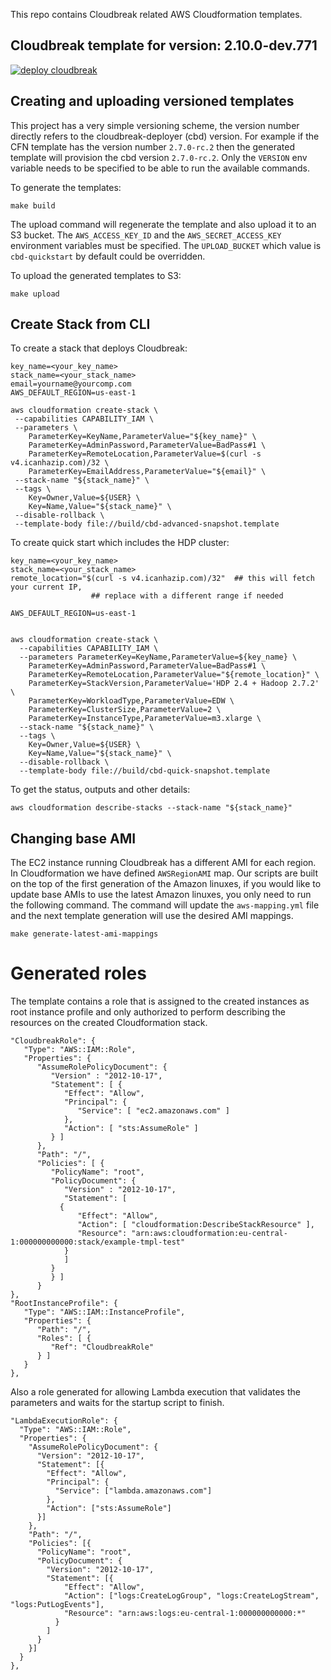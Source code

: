 This repo contains Cloudbreak related AWS Cloudformation templates.

## Cloudbreak template for version: 2.10.0-dev.771

<a href="https://console.aws.amazon.com/cloudformation/home?region=eu-central-1#/stacks/new?templateURL=https://s3.amazonaws.com/cbd-quickstart/cbd-quickstart-2.10.0-dev.771.template"> ![deploy cloudbreak](https://s3.amazonaws.com/cloudformation-examples/cloudformation-launch-stack.png) </a>


## Creating and uploading versioned templates

This project has a very simple versioning scheme, the version number directly refers to the cloudbreak-deployer (cbd) version.
For example if the CFN template has the version number `2.7.0-rc.2` then the generated template will provision the cbd version `2.7.0-rc.2`. Only the `VERSION` env variable needs to be specified to be able to run the available commands.

To generate the templates:
```
make build
```

The upload command will regenerate the template and also upload it to an S3 bucket. The `AWS_ACCESS_KEY_ID` and the `AWS_SECRET_ACCESS_KEY` environment variables must be specified. The `UPLOAD_BUCKET` which value is `cbd-quickstart` by default could be overridden.

To upload the generated templates to S3:
```
make upload
```

## Create Stack from CLI

To create a stack that deploys Cloudbreak:

```
key_name=<your_key_name>
stack_name=<your_stack_name>
email=yourname@yourcomp.com
AWS_DEFAULT_REGION=us-east-1

aws cloudformation create-stack \
 --capabilities CAPABILITY_IAM \
 --parameters \
 	ParameterKey=KeyName,ParameterValue="${key_name}" \
 	ParameterKey=AdminPassword,ParameterValue=BadPass#1 \
 	ParameterKey=RemoteLocation,ParameterValue=$(curl -s v4.icanhazip.com)/32 \
    ParameterKey=EmailAddress,ParameterValue="${email}" \
 --stack-name "${stack_name}" \
 --tags \
 	Key=Owner,Value=${USER} \
 	Key=Name,Value="${stack_name}" \
 --disable-rollback \
 --template-body file://build/cbd-advanced-snapshot.template
```

To create quick start which includes the HDP cluster:

```
key_name=<your_key_name>
stack_name=<your_stack_name>
remote_location="$(curl -s v4.icanhazip.com)/32"  ## this will fetch your current IP,
                  ## replace with a different range if needed

AWS_DEFAULT_REGION=us-east-1


aws cloudformation create-stack \
  --capabilities CAPABILITY_IAM \
  --parameters ParameterKey=KeyName,ParameterValue=${key_name} \
    ParameterKey=AdminPassword,ParameterValue=BadPass#1 \
    ParameterKey=RemoteLocation,ParameterValue="${remote_location}" \
    ParameterKey=StackVersion,ParameterValue='HDP 2.4 + Hadoop 2.7.2' \
    ParameterKey=WorkloadType,ParameterValue=EDW \
    ParameterKey=ClusterSize,ParameterValue=2 \
    ParameterKey=InstanceType,ParameterValue=m3.xlarge \
  --stack-name "${stack_name}" \
  --tags \
 	Key=Owner,Value=${USER} \
 	Key=Name,Value="${stack_name}" \
  --disable-rollback \
  --template-body file://build/cbd-quick-snapshot.template
```

To get the status, outputs and other details:

```
aws cloudformation describe-stacks --stack-name "${stack_name}"
```


## Changing base AMI

The EC2 instance running Cloudbreak has a different AMI for each region. In Cloudformation we have defined `AWSRegionAMI` map.
Our scripts are built on the top of the first generation of the Amazon linuxes, if you would like to update base AMIs to use the latest Amazon linuxes, you only need to run the following command. The command will update the `aws-mapping.yml` file and the next template generation will use the desired AMI mappings.


```
make generate-latest-ami-mappings
```

# Generated roles
The template contains a role that is assigned to the created instances as root instance profile and only authorized to perform describing the resources on the created Cloudformation stack.
```
"CloudbreakRole": {
   "Type": "AWS::IAM::Role",
   "Properties": {
      "AssumeRolePolicyDocument": {
         "Version" : "2012-10-17",
         "Statement": [ {
            "Effect": "Allow",
            "Principal": {
               "Service": [ "ec2.amazonaws.com" ]
            },
            "Action": [ "sts:AssumeRole" ]
         } ]
      },
      "Path": "/",
      "Policies": [ {
         "PolicyName": "root",
         "PolicyDocument": {
            "Version" : "2012-10-17",
            "Statement": [
           {
               "Effect": "Allow",
               "Action": [ "cloudformation:DescribeStackResource" ],
               "Resource": "arn:aws:cloudformation:eu-central-1:000000000000:stack/example-tmpl-test"
            }
            ]
         }
         } ]
      }
},
"RootInstanceProfile": {
   "Type": "AWS::IAM::InstanceProfile",
   "Properties": {
      "Path": "/",
      "Roles": [ {
         "Ref": "CloudbreakRole"
      } ]
   }
},
```

Also a role generated for allowing Lambda execution that validates the parameters and waits for the startup script to finish.
```
"LambdaExecutionRole": {
  "Type": "AWS::IAM::Role",
  "Properties": {
    "AssumeRolePolicyDocument": {
      "Version": "2012-10-17",
      "Statement": [{
        "Effect": "Allow",
        "Principal": {
          "Service": ["lambda.amazonaws.com"]
        },
        "Action": ["sts:AssumeRole"]
      }]
    },
    "Path": "/",
    "Policies": [{
      "PolicyName": "root",
      "PolicyDocument": {
        "Version": "2012-10-17",
        "Statement": [{
            "Effect": "Allow",
            "Action": ["logs:CreateLogGroup", "logs:CreateLogStream", "logs:PutLogEvents"],
            "Resource": "arn:aws:logs:eu-central-1:000000000000:*"
          }
        ]
      }
    }]
  }
},
```
